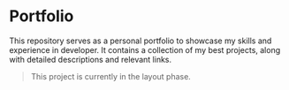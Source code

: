 # Portfolio

This repository serves as a personal portfolio to showcase my skills and experience in developer. It contains a collection of my best projects, along with detailed descriptions and relevant links.

> This project is currently in the layout phase.